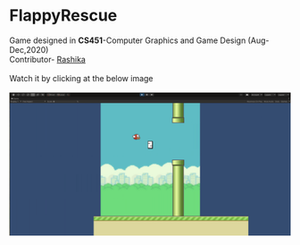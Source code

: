 # FlappyRescue
Game designed in **CS451**-Computer Graphics and Game Design (Aug-Dec,2020)\
Contributor-  [Rashika](https://github.com/raashika03)\
\
Watch it by clicking at the below image\
\
[![Watch the video](https://github.com/raashika03/FlappyRescue/blob/main/Screenshot%20from%202020-11-24%2017-11-59.png)](https://youtu.be/rcGKuzJb46s)
